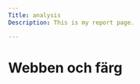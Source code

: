 ```yaml
---
Title: analysis
Description: This is my report page.

---
```


Webben och färg
=======================
